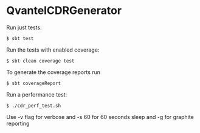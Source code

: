 # QvantelCDRGenerator

Run just tests:
```
$ sbt test
```

Run the tests with enabled coverage:
```
$ sbt clean coverage test
```

To generate the coverage reports run
```
$ sbt coverageReport
```

Run a performance test:
```
$ ./cdr_perf_test.sh
```
Use -v flag for verbose and -s 60 for 60 seconds sleep and -g for graphite reporting 

